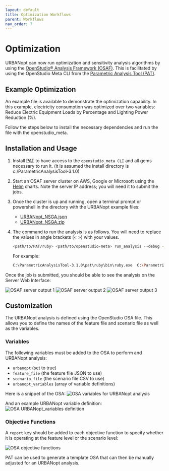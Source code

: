 ```yaml
---
layout: default
title: Optimization Workflows
parent: Workflows
nav_order: 7
---
```


# Optimization

URBANopt can now run optimization and sensitivity analysis algorithms by using the [OpenStudio&reg; Analysis Framework (OSAF)](https://www.tandfonline.com/doi/full/10.1080/19401493.2020.1778788).  This is facilitated by using the OpenStudio Meta CLI from the [Parametric Analysis Tool (PAT)](https://github.com/NREL/OpenStudio-PAT/releases).

## Example Optimization

An example file is available to demonstrate the optimization capability. In this example, electricity consumption was optimized over two variables: Reduce Electric Equipment Loads by Percentage and Lighting Power Reduction (%).

Follow the steps below to install the necessary dependencies and run the file with the openstudio_meta.

## Installation and Usage

1. Install [PAT](https://github.com/NREL/OpenStudio-PAT/releases) to have access to the `openstudio_meta CLI` and all gems necessary to run it.  (it is assumed the install directory is c:/ParametricAnalysisTool-3.1.0)

1. Start an OSAF server cluster on AWS, Google or Microsoft using the [Helm](https://github.com/NREL/openstudio-server-helm) charts.  Note the server IP address; you will need it to submit the jobs.

1. Once the cluster is up and running, open a terminal prompt or powershell in the directory with the URBANopt example files:

    - [URBANopt_NSGA.json](https://github.com/NREL/OpenStudio-server/blob/develop/server/spec/files/URBANopt_NSGA.json)
    - [URBANopt_NSGA.zip](https://github.com/NREL/OpenStudio-server/blob/develop/server/spec/files/URBANopt_NSGA.zip)

1. The command to run the analysis is as follows. You will need to replace the values in angle brackets (< >) with your values.

    ```bash
    <path/to/PAT/ruby> <path/to/openstudio-meta> run_analysis --debug --verbose <path/of/URBANopt_NSGA.json> <Server IP address> -a nsga_nrel
    ```

    For example:

    ```bash
    C:\ParametricAnalysisTool-3.1.0\pat\ruby\bin\ruby.exe  C:\ParametricAnalysisTool-3.1.0\pat\OpenStudio-server\bin\openstudio_meta run_analysis --debug --verbose C:\PATProject\URBANopt_NSGA.json 10.10.10.10 -a nsga_nrel
    ```

Once the job is submitted, you should be able to see the analysis on the Server Web Interface:

![OSAF server output 1](../doc_files/opt_serveroutput1.png)
![OSAF server output 2](../doc_files/opt_serveroutput2.png)
![OSAF server output 3](../doc_files/opt_serveroutput3.png)

## Customization

The URBANopt analysis is defined using the OpenStudio OSA file.  This allows you to define the names of the feature file and scenario file as well as the variables.

### Variables

The following variables must be added to the OSA to perform and URBANopt analysis:

- `urbanopt` (set to true)
- `feature_file` (the feature file JSON to use)
- `scenario_file` (the scenario file CSV to use)
- `urbanopt_variables` (array of variable definitions)

Here is a snippet of the OSA:
![OSA variables for URBANopt analysis](../doc_files/opt_osaconfig.png)

And an example URBANopt variable definition:
![OSA URBANopt_variables definition](../doc_files/opt_variables.png)

### Objective Functions

A `report` key should be added to each objective function to specify whether it is operating at the feature level or the scenario level:

![OSA objective functions](../doc_files/opt_objfunctions.png)

PAT can be used to generate a template OSA that can then be manually adjusted for an URBANopt analysis.
